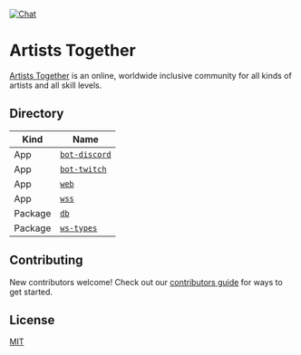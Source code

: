 [![Chat](https://img.shields.io/discord/762197633062141954?label=chat&logo=discord)](https://discord.gg/2n8JtZM)

# Artists Together

[Artists Together](https://artiststogether.online/) is an online, worldwide inclusive community for all kinds of artists and all skill levels.

## Directory

| Kind    | Name                               |
| ------- | ---------------------------------- |
| App     | [`bot-discord`](apps/bot-discord/) |
| App     | [`bot-twitch`](apps/bot-twitch/)   |
| App     | [`web`](apps/web/)                 |
| App     | [`wss`](apps/wss/)                 |
| Package | [`db`](packages/db/)               |
| Package | [`ws-types`](packages/ws-types/)   |

## Contributing

New contributors welcome! Check out our [contributors guide](CONTRIBUTING.md) for ways to get started.

## License

[MIT](LICENSE)
